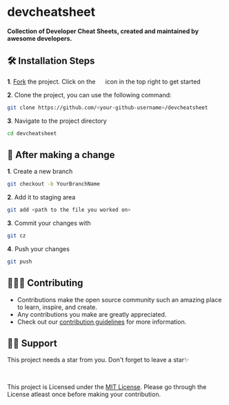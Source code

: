 # devcheatsheet 
**Collection of Developer Cheat Sheets, created and maintained by awesome developers.**


## 🛠️ Installation Steps

**1**. [Fork](https://github.com/RuntimeThinkers/devcheatsheet) the project. Click on the <a href="https://github.com/RuntimeThinkers/devcheatsheet/fork"><img src="https://i.imgur.com/G4z1kEe.png" height="15" width="15"></a> icon in the top right to get started


**2**. Clone the project, you can use the following command:

```bash
git clone https://github.com/<your-github-username>/devcheatsheet
```

**3**. Navigate to the project directory

```bash
cd devcheatsheet
```
## 🥂 After making a change

**1**. Create a new branch

```bash
git checkout -b YourBranchName
```

**2**. Add it to staging area


```bash
git add <path to the file you worked on>
```

**3**. Commit your changes with

```bash
git cz
```

**4**. Push your changes

```bash
git push
```

## 👩🏽‍💻 Contributing

- Contributions make the open source community such an amazing place to learn, inspire, and create.
- Any contributions you make are greatly appreciated.
- Check out our [contribution guidelines](/CONTRIBUTING.md) for more information.


## 🙏🏽 Support

This project needs a star️ from you. Don't forget to leave a star✨

<br>
<p>
This project is Licensed under the <a href="./LICENSE">MIT License</a>. Please go through the License atleast once before making your contribution. </p>
<br>